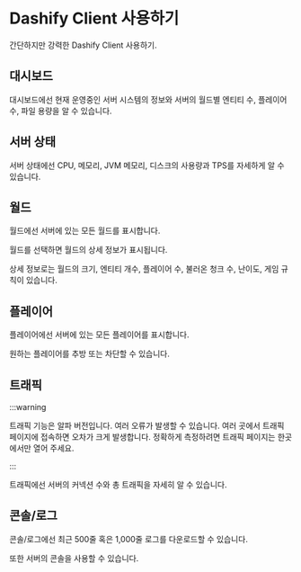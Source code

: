 # Dashify Client 사용하기

간단하지만 강력한 Dashify Client 사용하기.

## 대시보드

대시보드에선 현재 운영중인 서버 시스템의 정보와 서버의 월드별 엔티티 수, 플레이어 수, 파일 용량을 알 수 있습니다.

## 서버 상태

서버 상태에선 CPU, 메모리, JVM 메모리, 디스크의 사용량과 TPS를 자세하게 알 수 있습니다.

## 월드

월드에선 서버에 있는 모든 월드를 표시합니다.

월드를 선택하면 월드의 상세 정보가 표시됩니다.

상세 정보로는 월드의 크기, 엔티티 개수, 플레이어 수, 불러온 청크 수, 난이도, 게임 규칙이 있습니다.

## 플레이어

플레이어에선 서버에 있는 모든 플레이어를 표시합니다.

원하는 플레이어를 추방 또는 차단할 수 있습니다.

## 트래픽

:::warning

트래픽 기능은 알파 버전입니다. 여러 오류가 발생할 수 있습니다. 여러 곳에서 트래픽 페이지에 접속하면 오차가 크게 발생합니다. 정확하게 측정하려면 트래픽 페이지는 한곳에서만 열어 주세요.

:::

트래픽에선 서버의 커넥션 수와 총 트래픽을 자세히 알 수 있습니다.

## 콘솔/로그

콘솔/로그에선 최근 500줄 혹은 1,000줄 로그를 다운로드할 수 있습니다.

또한 서버의 콘솔을 사용할 수 있습니다.
